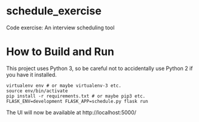 # schedule_exercise
Code exercise: An interview scheduling tool

# How to Build and Run

This project uses Python 3, so be careful not to accidentally use Python 2 if you have it installed.

    virtualenv env # or maybe virtualenv-3 etc.
    source env/bin/activate
    pip install -r requirements.txt # or maybe pip3 etc.
    FLASK_ENV=development FLASK_APP=schedule.py flask run

The UI will now be available at http://localhost:5000/
